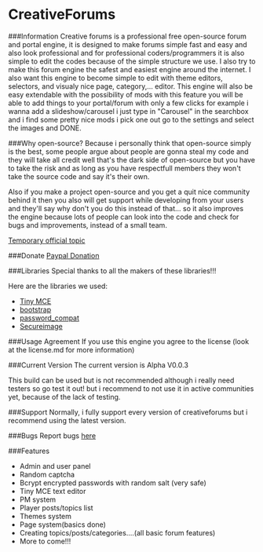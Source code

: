 CreativeForums
==============

###Information
Creative forums is a professional free open-source forum and portal engine, it is designed to make forums simple fast and easy and also look professional and for professional coders/programmers it is also simple to edit the codes because of the simple structure we use. I also try to make this forum engine the safest and easiest engine around the internet. I also want this engine to become simple to edit with theme editors, selectors, and visualy nice page, category,... editor. This engine will also be easy extendable with the possibility of mods with this feature you will be able to add things to your portal/forum with only a few clicks for example i wanna add a slideshow/carousel i just type in "Carousel" in the searchbox and i find some pretty nice mods i pick one out go to the settings and select the images and DONE.

###Why open-source?
Because i personally think that open-source simply is the best, some people argue about people are gonna steal my code and they will take all credit well that's the dark side of open-source but you have to take the risk and as long as you have respectfull members they won't take the source code and say it's their own.

Also if you make a project open-source and you get a quit nice community behind it then you also will get support while developing from your users and they'll say why don't you do this instead of that... so it also improves the engine because lots of people can look into the code and check for bugs and improvements, instead of a small team.

[Temporary official topic](http://www.eclipseorigins.com/community/index.php?/topic/133172-creative-forums-forum-and-portal-engine/)

###Donate
[Paypal Donation](https://www.paypal.com/cgi-bin/webscr?cmd=_donations&business=3M2GLXPQW9VD6&lc=NL&item_name=Creative%20Forums&currency_code=EUR&bn=PP-DonationsBF%3Abtn_donateCC_LG.gif%3ANonHosted)

###Libraries
Special thanks to all the makers of these libraries!!!

Here are the libraries we used:
- [Tiny MCE](http://www.tinymce.com/)
- [bootstrap](http://getbootstrap.com/)
- [password_compat](https://github.com/ircmaxell/password_compat)
- [Secureimage](http://www.phpcaptcha.org/)

###Usage Agreement
If you use this engine you agree to the license (look at the license.md for more information)

###Current Version
The current version is Alpha V0.0.3

This build can be used but is not recommended although i really need testers so go test it out!
but i recommend to not use it in active communities yet, because of the lack of testing.

###Support
Normally, i fully support every version of creativeforums but i recommend using the latest version.

###Bugs
Report bugs [here](https://github.com/MrDamaru/CreativeForums/issues)

###Features
- Admin and user panel
- Random captcha
- Bcrypt encrypted passwords with random salt (very safe)
- Tiny MCE text editor
- PM system
- Player posts/topics list
- Themes system
- Page system(basics done)
- Creating topics/posts/categories....(all basic forum features)
- More to come!!!
